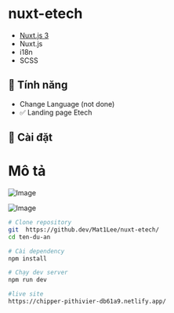 # nuxt-etech
- [Nuxt.js 3](https://nuxt.com/)
- Nuxt.js
- i18n
- SCSS


## 🚀 Tính năng
- Change Language (not done)
- ✅ Landing page Etech
## 🔧 Cài đặt
# Mô tả
![Image](https://github.com/user-attachments/assets/650c9067-ceb8-49df-a251-ee9c78d51cb1)

![Image](https://github.com/user-attachments/assets/8f53ee28-3bac-4fa6-b0e3-d18f2d221fd4)
```bash
# Clone repository
git  https://github.dev/Mat1Lee/nuxt-etech/
cd ten-du-an

# Cài dependency
npm install

# Chạy dev server
npm run dev

#live site
https://chipper-pithivier-db61a9.netlify.app/




